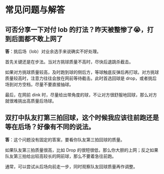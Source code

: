 # 常见问题与解答

## 可否分享一下对付 lob 的打法？昨天被整惨了😭，打到后面都不敢上网了

**答**：挑后场（lob）对业余选手来说确实不好处理。

首先关键还是在步法。当对方挑球质量不高时，尽快后退跳杀截击。

如果对方挑球质量较高，及时跑到球的侧后方，等球触底反弹后再打球。对方挑球质量较高时，注意力往往会放在网前等待截击。此时首选回球是 drop，或者挑后场到对方空档，尽量不要直接抽球。

最后，在网前 dink 时，尽量给出带角度的球，不让对方很舒服地回球，那么对方就很难挑出高质量后场球。

## 双打中队友打第三拍回球，这个时候我应该往前跑还是等在后场？好像有不同的说法。

**答**：这个问题没有固定的答案，要看你队友第三拍回球的质量。

如果队友第三拍质量很高，比如 Drop 的很短很低，那么你大胆的上网；反之如果队友第三拍给出较高较长的网前球，那么不要着急往前跑。

通常，可以尝试从后场向前走一步，同时观察队友回球质量再作调整。